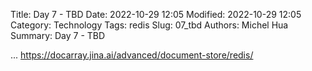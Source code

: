 Title: Day 7 - TBD
Date: 2022-10-29 12:05
Modified: 2022-10-29 12:05
Category: Technology
Tags: redis
Slug: 07_tbd
Authors: Michel Hua
Summary: Day 7 - TBD

...
https://docarray.jina.ai/advanced/document-store/redis/
